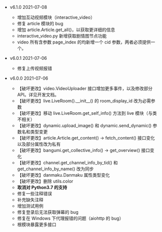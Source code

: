 + v6.1.0  2021-07-08
  + 增加互动视频模块（interactive_video）
  + 修复 article 模块的 bug
  + 增加 article.Article.get_all()，以获取更详细的信息
  + interactive_video.py 新增获取剧情图节点功能
  + video 所有含参数 page_index 的均新增一个 cid 参数，两者必须提供一个。

+ v6.0.1  2021-07-06
  + 修复上传视频报错

+ v6.0.0  2021-07-06
  + 【破坏更改】video.VideoUploader 接口增加更多事件，以及修改部分 API。详见开发文档。
  + 【破坏更改】live.LiveRoom().\_\_init\_\_() 的 room_display_id 改为必需参数
  + 【破坏更改】移动 live.LiveRoom.get_self_info() 方法到 live 模块（与类不相关）
  + 【破坏更改】dynamic.upload_image() 和 dynamic.send_dynamic() 参数名和类型变更
  + 【破坏更改】article.Article.get_content() -> fetch_content() 接口变化以及部分属性改为私有
  + 【破坏更改】bangumi.get_collective_info() -> get_overview() 接口变化
  + 【破坏更改】channel.get_channel_info_by_tid() 和 get_channel_info_by_name() 改为同步
  + 【破坏更改】danmaku.Danmaku 属性类型变化
  + 【破坏更改】删除 utils.color
  + **取消对 Python3.7 的支持**
  + 修复一些注释错误
  + 补充缺失注释
  + 增加测试用例
  + 修复登录后无法获取弹幕的 bug
  + 修复在 Windows 下代理报错的问题（aiohttp 的 bug）
  + 根模块暴露更多接口